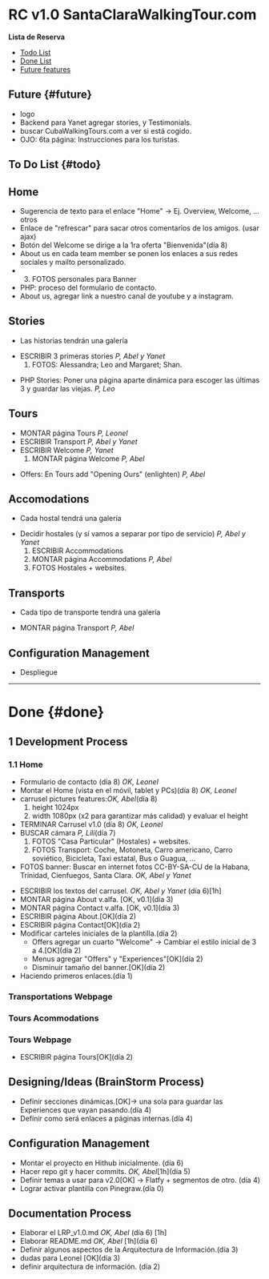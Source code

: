 # RC v1.0 SantaClaraWalkingTour.com
**Lista de Reserva**

* [Todo List](#todo)
* [Done List](#done)
* [Future features](#future)

## Future {#future}
- logo
- Backend para Yanet agregar stories, y Testimonials.
- buscar CubaWalkingTours.com a ver si está cogido.
- OJO: 6ta página: Instrucciones para los turistas.

## To Do List {#todo}

## Home
- Sugerencia de texto para el enlace "Home" -> Ej. Overview, Welcome, ... otros
- Enlace de "refrescar" para sacar otros comentarios de los amigos. (usar ajax)
- Botón del Welcome se dirige a la 1ra oferta "Bienvenida"(día 8)
- About us en cada team member se ponen los enlaces a sus redes sociales y mailto personalizado.
- 3. FOTOS personales para Banner
- PHP: proceso del formulario de contacto.
- About us, agregar link a nuestro canal de youtube y a instagram.

## Stories
- Las historias tendrán una galería
* ESCRIBIR 3 primeras stories _P, Abel y Yanet_
    1. FOTOS: Alessandra; Leo and Margaret; Shan.
- PHP Stories: Poner una página aparte dinámica para escoger las últimas 3 y guardar las viejas. _P, Leo_

## Tours
* MONTAR página Tours _P, Leonel_
* ESCRIBIR Transport _P, Abel y Yanet_
* ESCRIBIR Welcome _P, Yanet_
    1. MONTAR página Welcome _P, Abel_
- Offers: En Tours add "Opening Ours" (enlighten) _P, Abel_

## Accomodations
- Cada hostal tendrá una galería
* Decidir hostales (y sí vamos a separar por tipo de servicio) _P, Abel y Yanet_
    1. ESCRIBIR Accommodations 
    2. MONTAR página Accommodations _P, Abel_
    3. FOTOS Hostales + websites.

## Transports
- Cada tipo de transporte tendrá una galería
* MONTAR página Transport _P, Abel_

## Configuration Management
- Despliegue

****

# Done {#done}

## 1 Development Process

### 1.1 Home
* Formulario de contacto (día 8) _OK, Leonel_
* Montar el Home (vista en el móvil, tablet y PCs)(día 8) _OK, Leonel_ 
* carrusel pictures features:_OK, Abel_(día 8)
    1. height 1024px
    2. width 1080px (x2 para garantizar más calidad) y evaluar el height
* TERMINAR Carrusel v1.0 (día 8) _OK, Leonel_
* BUSCAR cámara _P, Lili_(día 7)
    1. FOTOS "Casa Particular" (Hostales) + websites.
    2. FOTOS Transport: Coche, Motoneta, Carro americano, Carro soviético, Bicicleta, Taxi estatal, Bus o Guagua, ...
* FOTOS banner: Buscar en internet fotos CC-BY-SA-CU de la Habana, Trinidad, Cienfuegos, Santa Clara. _OK, Abel y Yanet_
- ESCRIBIR los textos del carrusel. _OK, Abel y Yanet_ (día 6)[1h]
- MONTAR página About v.alfa. [OK, v0.1](día 3)
- MONTAR página Contact v.alfa. [OK, v0.1](día 3)
- ESCRIBIR página About.[OK](día 2)
- ESCRIBIR página Contact[OK](día 2)
- Modificar carteles iniciales de la plantilla.(día 2)
    * Offers agregar un cuarto "Welcome" -> Cambiar el estilo inicial de 3 a 4.[OK](día 2)
    * Menus agregar "Offers" y "Experiences"[OK](día 2)
    * Disminuir tamaño del banner.[OK](día 2)
- Haciendo primeros enlaces.(día 1)


### Transportations Webpage

### Tours Acommodations

### Tours Webpage
- ESCRIBIR página Tours[OK](día 2)

## Designing/Ideas (BrainStorm Process)
- Definir secciones dinámicas.[OK]-> una sola para guardar las Experiences que vayan pasando.(día 4)
- Definir como será enlaces a páginas internas.(día 4)

## Configuration Management
- Montar el proyecto en Hithub inicialmente. (día 6)
- Hacer repo git y hacer commits. _OK, Abel_[1h](día 5)
- Definir temas a usar para v2.0[OK] -> Flatfy + segmentos de otro. (día 4)
- Lograr activar plantilla con Pinegraw.(día 0)

## Documentation Process
- Elaborar el LRP_v1.0.md _OK, Abel_ (día 6) [1h]
- Elaborar README.md _OK, Abel_ [1h](día 6)
- Definir algunos aspectos de la Arquitectura de Información.(día 3)
- dudas para Leonel [OK](día 3)
- definir arquitectura de información. (día 2)

